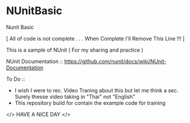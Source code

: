 # NUnitBasic
Nunit Basic

[ All of code is not complete . . . When Complete I'll Remove This Line !!!  ]

This is a sample of NUnit ( For my sharing and practice ) 

NUnit Documentation :: https://github.com/nunit/docs/wiki/NUnit-Documentation

To Do :: 
- I wish I were to rec. Video Traning about this but let me think a sec. Surely thesse video taking in "Thai" not "English"
- This repository build for contain the example code for training 



</> HAVE A NICE DAY </>
